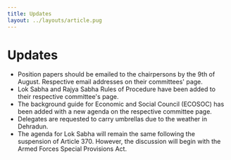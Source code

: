 ```yaml
---
title: Updates
layout: ../layouts/article.pug
---
```


# Updates

- Position papers should be emailed to the chairpersons by the 9th of August. Respective email addresses on their committees' page.
- Lok Sabha and Rajya Sabha Rules of Procedure have been added to their respective committee's page.
- The background guide for Economic and Social Council (ECOSOC) has been added with a new agenda on the respective committee page.
- Delegates are requested to carry umbrellas due to the weather in Dehradun.
- The agenda for Lok Sabha will remain the same following the suspension of Article 370. However, the discussion will begin with the Armed Forces Special Provisions Act.

